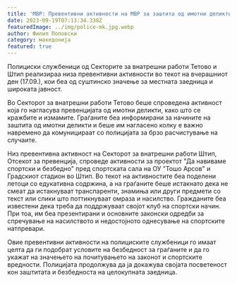 ```yaml
---
title: 'МВР: Превентивни активности на МВР за заштита од имотни деликти, за превенирање инциденти на спортски натпревари... - 18 СЕПТЕМВРИ 2023'
date: 2023-09-19T07:13:34.338Z
featuredImage: ../img/police-mk.jpg.webp
author: Филип Поповски
category: македонија
featured: true
---
```

Полициски службеници од Секторите за внатрешни работи Тетово и Штип реализираа низа превентивни активности во текот на вчерашниот ден (17.09.), кои беа од суштинско значење за местната заедница и широката јавност.

Во Секторот за внатрешни работи Тетово беше спроведена активност која го нагласува превенцијата од имотни деликти, како што се кражбите и измамите. Граѓаните беа информирани за начините на заштита од имотни деликти и беше им нагласено колку е важно навремено да комуницираат со полицијата за брзо расчистување на случаите.

Низ превентивна активност на Секторот за внатрешни работи Штип, Отсекот за превенција, спроведе активности за проектот "Да навиваме спортски и безбедно" пред спортската сала на ОУ "Тошо Арсов" и Градскиот стадион во Штип. Во текот на активностите беа поделени летоци со едукативна содржина, а на граѓаните беше истакнато дека не смеат да истакнуваат транспаренти, знамиња или други предмети со текст или слики што поттикнуваат омраза и насилство. Гражданите беа известени дека треба да поддржуваат својот клуб на спортски начин. При тоа, им беа презентирани и основните законски одредби за спречување на насилството и недостојното однесување на спортските натпревари.

Овие превентивни активности на полициските службеници го имаат целта да ги подобрат условите на безбедност за граѓаните и да го укажат на значењето на почитувањето на законот и спортските вредности. Полицијата продолжува да ја докажува својата посветеност кон заштитата и безбедноста на целокупната заедница.
